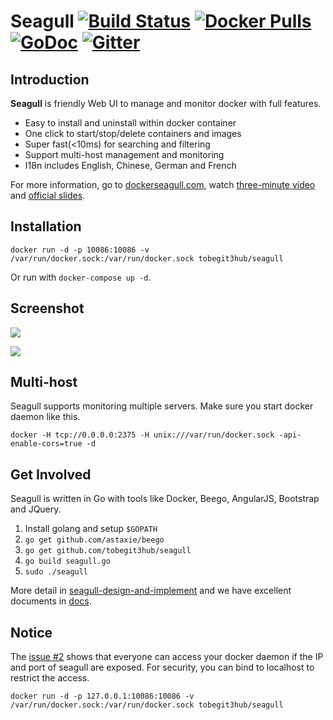 # Seagull [![Build Status](https://drone.io/github.com/tobegit3hub/seagull/status.png)](https://drone.io/github.com/tobegit3hub/seagull/latest) [![Docker Pulls](https://img.shields.io/docker/pulls/tobegit3hub/seagull.svg)](https://hub.docker.com/r/tobegit3hub/seagull/) [![GoDoc](https://godoc.org/github.com/tobegit3hub/seagull?status.svg)](https://godoc.org/github.com/tobegit3hub/seagull) [![Gitter](https://badges.gitter.im/JoinChat.svg)](https://gitter.im/tobegit3hub/seagull?utm_source=badge&utm_medium=badge&utm_campaign=pr-badge&utm_content=badge)

## Introduction

**Seagull** is friendly Web UI to manage and monitor docker with full features.

* Easy to install and uninstall within docker container
* One click to start/stop/delete containers and images
* Super fast(<10ms) for searching and filtering
* Support multi-host management and monitoring
* I18n includes English, Chinese, German and French

For more information, go to [dockerseagull.com](http://dockerseagull.com), watch [three-minute video](https://www.youtube.com/watch?v=0BAiSx7l7Y4) and [official slides](https://slides.com/tobychan/how-i-manage).

## Installation

```
docker run -d -p 10086:10086 -v /var/run/docker.sock:/var/run/docker.sock tobegit3hub/seagull
```

Or run with `docker-compose up -d`.

## Screenshot

![](https://raw.github.com/tobegit3hub/seagull/master/screenshot.png)

![](https://raw.github.com/tobegit3hub/seagull/master/static/img/containers-page.png)

## Multi-host

Seagull supports monitoring multiple servers. Make sure you start docker daemon like this.

```
docker -H tcp://0.0.0.0:2375 -H unix:///var/run/docker.sock -api-enable-cors=true -d
```

## Get Involved

Seagull is written in Go with tools like Docker, Beego, AngularJS, Bootstrap and JQuery.

1. Install golang and setup `$GOPATH`
2. `go get github.com/astaxie/beego`
3. `go get github.com/tobegit3hub/seagull`
4. `go build seagull.go`
5. `sudo ./seagull`

More detail in [seagull-design-and-implement](docs/en/development/seagull-design-and-implement.md) and we have excellent documents in [docs](docs/).

## Notice

The [issue #2](https://github.com/tobegit3hub/seagull/issues/2) shows that everyone can access your docker daemon if the IP and port of seagull are exposed. For security, you can bind to localhost to restrict the access.

```
docker run -d -p 127.0.0.1:10086:10086 -v /var/run/docker.sock:/var/run/docker.sock tobegit3hub/seagull
```
